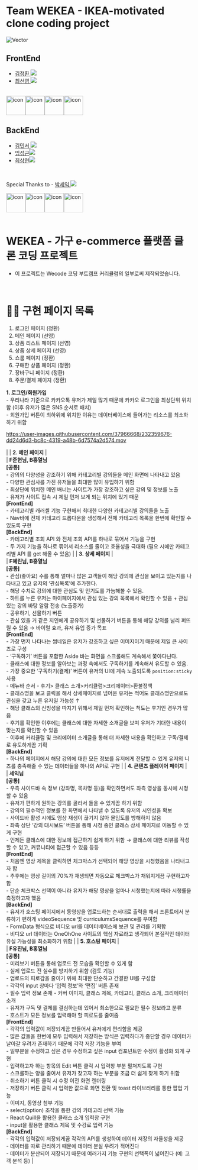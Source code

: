 # Team WEKEA - IKEA-motivated clone coding project

![Vector](https://user-images.githubusercontent.com/37966668/231990989-8fcaec4a-bf09-435d-b47a-36296dd16ac0.png)


## FrontEnd

- <a href="https://github.com/ggkim0614">김정환 <img src="https://img.shields.io/badge/GitHub-181717?style=flat-square&logo=GitHub&logoColor=white&link=https://github.com/hongyeollee"/></a>
- <a href="https://github.com/suny0ung">최선영 <img src="https://img.shields.io/badge/GitHub-181717?style=flat-square&logo=GitHub&logoColor=white&link=https://github.com/hongyeollee"/></a>

<br />

<div style="display: flex; align-items: flex-start;"><img src="https://techstack-generator.vercel.app/react-icon.svg" alt="icon" width="52" height="52" /><img src="https://techstack-generator.vercel.app/js-icon.svg" alt="icon" width="52" height="52" /><img src="https://techstack-generator.vercel.app/sass-icon.svg" alt="icon" width="52" height="52" /><img src="https://techstack-generator.vercel.app/restapi-icon.svg" alt="icon" width="52" height="52" /></div>


## BackEnd

- <a href="https://github.com/minseoya">김민서 <img src="https://img.shields.io/badge/GitHub-181717?style=flat-square&logo=GitHub&logoColor=white&link=https://github.com/minseoya"/></a>
- <a href="https://github.com/lsg622">임성근<img src="https://img.shields.io/badge/GitHub-181717?style=flat-square&logo=GitHub&logoColor=white&link=https://github.com/lsg622"/></a>
- <a href="https://github.com/Dongrang072">최상현<img src="https://img.shields.io/badge/GitHub-181717?style=flat-square&logo=GitHub&logoColor=white&link=https://github.com/Dongrang072"/></a>

<br />

Special Thanks to - <a href="https://github.com/parkseyik">박세익 <img src="https://img.shields.io/badge/GitHub-181717?style=flat-square&logo=GitHub&logoColor=white&link=https://github.com/parkseyik"/></a>


<div style="display: flex; align-items: flex-start;"><img src="https://techstack-generator.vercel.app/nginx-icon.svg" alt="icon" width="52" height="52" /><img src="https://techstack-generator.vercel.app/mysql-icon.svg" alt="icon" width="52" height="52" /><img src="https://techstack-generator.vercel.app/js-icon.svg" alt="icon" width="52" height="52" /><img src="https://techstack-generator.vercel.app/restapi-icon.svg" alt="icon" width="52" height="52" /></div>

  
<br/>

# WEKEA - 가구 e-commerce 플랫폼 클론 코딩 프로젝트

- 이 프로젝트는 Wecode 코딩 부트캠프 커리큘럼의 일부로써 제작되었습니다.

<br/>

# 👨‍💻 구현 페이지 목록
1. 로그인 페이지 (정환)
2. 메인 페이지 (선영)
3. 상품 리스트 페이지 (선영)
4. 상품 상세 페이지 (선영)
5. 쇼룸 페이지 (정환)
6. 구매한 상품 페이지 (정환)
7. 장바구니 페이지 (정환)
8. 주문/결제 페이지 (정환)


**1. 로그인/회원가입**<br>- 우리나라 기준으로 카카오톡 유저가 제일 많기 때문에 카카오 로그인을 최상단위 위치함 (이후 유저가 많은 SNS 순서로 배치)<br>- 회원가입 버튼이 최하위에 위치한 이유는 데이터베이스에 들어가는 리소스를 최소화하기 위함                                                                                                                                                                                                                                                                                                        

https://user-images.githubusercontent.com/37966668/232359676-dd24d6d3-bc8c-4319-a48b-6d7574a2d574.mov






|
| **2. 메인 페이지**            |  <br>  | **F준현님, B홍열님**<br>**[공통]**<br>- 강의의 다양성을 강조하기 위해 카테고리별 강의들을 메인 화면에 나타내고 있음<br>- 다양한 관심사를 가진 유저들을 최대한 많이 유입하기 위함<br>- 최상단에 위치한 메인 배너는 사이트가 가장 강조하고 싶은 강의 및 정보를 노출<br>- 유저가 사이트 접속 시 제일 먼저 보게 되는 위치에 있기 때문<br>**[FrontEnd]**<br>- 카테고리별 캐러셀 기능 구현해서 최대한 다양한 카테고리별 강의들을 노출<br>- Nav바에 전체 카테고리 드롭다운을 생성해서 전체 카테고리 목록을 한번에 확인할 수 있도록 구현<br>**[BackEnd]**<br>- 카테고리별 조회 API 와 전체 조회 API를 하나로 묶어서 기능을 구현<br>- 두 가지 기능을 하나로 묶어서 리소스를 줄이고 효율성을 극대화 (필요 시에만 카테고리별 API 를 get 해올 수 있음)                                                                                                                                                                                                                                                                                                                                                                                                                                                                                                                                                                                                                                                                                                                                                                                                                                  |
| **3. 상세 페이지**            | <br> | **F혜린님, B홍열님**<br>**[공통]**<br>- 관심(좋아요) 수를 통해 얼마나 많은 고객들이 해당 강의에 관심을 보이고 있는지를 나타내고 있고 유저의 ‘관심목록’에 추가한다. <br>- 해당 수치로 강의에 대한 관심도 및 인기도를 가늠해볼 수 있음. <br>- 하트를 누른 유저는 마이페이지에서 관심 있는 강의 목록에서 확인할 수 있음 + 관심 있는 강의 바탕 알람 전송 (노출증가)<br>- 공유하기, 선물하기 버튼<br>- 관심 있을 거 같은 지인에게 공유하기 및 선물하기 버튼을 통해 해당 강의를 널리 퍼뜨릴 수 있음 → 바이럴 효과, 유저 유입 증가 목표<br>**[FrontEnd]**<br>- 가장 먼저 나타나는 썸네일은 유저가 강조하고 싶은 이미지이기 때문에 제일 큰 사이즈로 구성<br>- ‘구독하기’ 버튼을 포함한 Aside 바는 화면을 스크롤해도 계속해서 쫓아다닌다.<br>- 클래스에 대한 정보를 알아보는 과정 속에서도 구독하기를 계속해서 유도할 수 있음. <br>- 가장 중요한 ‘구독하기(결제)’ 버튼이 유저의 UI에 계속 노출되도록 `position:sticky`사용<br>- 메뉴바 순서 - 후기> 클래스 소개>커리큘럼>크리에이터>환불정책<br>- 클래스명을 보고 클릭을 해서 상세페이지로 넘어온 유저는 적어도 클래스명만으로도 관심을 갖고 누른 유저일 가능성 ↑<br>- 해당 클래스의 신빙성을 따지기 위해서 제일 먼저 확인하는 척도는 후기인 경우가 많음<br>- 후기를 확인한 이후에는 클래스에 대한 자세한 소개글을 보며 유저가 기대한 내용이 맞는지를 확인할 수 있음<br>- 이후에 커리큘럼 및 크리에이터 소개글을 통해 더 자세한 내용을 확인하고 구독/결제로 유도하게끔 기획<br>**[BackEnd]**<br>- 하나의 페이지에서 해당 강의에 대한 모든 정보를 유저에게 전달할 수 있게 유저의 니즈를 충족해줄 수 있는 데이터들을 하나의 API로 구현 |
| **4. 콘텐츠 플레이어 페이지** | <br> | **세익님**<br>**[공통]**<br>- 우측 사이드바 속 정보 (강좌명, 목차명 등)을 확인하면서도 좌측 영상을 동시에 시청할 수 있음 <br>- 유저가 편하게 원하는 강의를 골라서 들을 수 있게끔 하기 위함<br>- 강의의 필수적인 정보를 한 화면에서 나타낼 수 있도록 유저의 시인성을 확보<br>- 사이드바 활성 시에도 영상 재생이 끊기지 않아 몰입도를 방해하지 않음<br>- 좌측 상단 ‘강의 대시보드’ 버튼을 통해 시청 중인 클래스 상세 페이지로 이동할 수 있게 구현<br>- 언제든 클래스에 대한 정보에 접근하기 쉽게 하기 위함 → 클래스에 대한 리뷰를 작성할 수 있고, 커뮤니티에 접근할 수 있음 등등<br>**[FrontEnd]**<br>- 처음엔 영상 제목을 클릭하면 체크박스가 선택되어 해당 영상을 시청했음을 나타내고자 함<br>- 추후에는 영상 길이의 70%가 재생되면 자동으로 체크박스가 채워지게끔 구현하고자 함<br>- 단순 체크박스 선택이 아니라 유저가 해당 영상을 얼마나 시청했는지에 따라 시청률을 측정하고자 했음<br>**[BackEnd]**<br>- 유저가 호스팅 페이지에서 동영상을 업로드하는 순서대로 출력을 해서 프론트에서 분류하기 편하게 videoSequence 및 curriculumsSequence를 부여함<br>- FormData 형식으로 비디오 url를 데이터베이스에 보관 및 관리를 기획함<br>- 비디오 url 데이터는 OneOhOne 사이트의 핵심 자료라고 생각되어 본질적인 데이터 유실 가능성을 최소화하기 위함                                                                                                                                                                                                                                                                                                                                        |
| **5. 호스팅 페이지**          |  <br>  | **F유진님, B홍열님**<br>**[공통]**<br>- 미리보기 버튼을 통해 업로드 전 모습을 확인할 수 있게 함<br>- 실제 업로드 전 실수를 방지하기 위함 (검토 기능)<br>- 업로드의 피로감을 줄이기 위해 최대한 단순하고 간결한 UI를 구성함<br>- 각각의 input 창마다 ‘입력 정보’와 ‘편집’ 버튼 존재<br>- 필수 입력 정보 존재 - 커버 이미지, 클래스 제목, 카테고리, 클래스 소개, 크리에이터 소개<br>- 유저가 구독 및 결제를 결심하는데 있어서 최소한으로 필요한 필수 정보라고 분류<br>- 호스트가 모든 정보를 입력해야 할 피로도를 줄여줌<br>**[FrontEnd]**<br>- 각각의 입력값이 저장되게끔 만들어서 유저에게 편리함을 제공<br>- 많은 값들을 한번에 모두 입력해서 저장하는 방식은 입력하다가 중단할 경우 데이터가 날아갈 우려가 존재하기 때문에 각각 저장 기능을 부여<br>- 일부분을 수정하고 싶은 경우 수정하고 싶은 input 컴포넌트만 수정이 활성화 되게 구현<br>- 입력하고자 하는 항목의 Edit 버튼 클릭 시 입력창 부분 펼쳐지도록 구현<br>- 스크롤하는 양을 줄여서 유저가 찾고자 하는 부분을 조금 더 쉽게 찾게 하기 위함<br>- 취소하기 버튼 클릭 시 수정 이전 화면 렌더링<br>- 저장하기 버튼 클릭 시 입력한 값으로 화면 전환 및 toast 라이브러리를 통한 팝업 기능<br>- 이미지, 동영상 첨부 기능<br>- select(option) 조작을 통한 강의 카테고리 선택 기능<br>- React Quill을 활용한 클래스 소개 입력창 구현<br>- input을 활용한 클래스 제목 및 수강료 입력 기능<br>**[BackEnd]**<br>- 각각의 입력값이 저장되게끔 각각의 API를 생성하여 데이터 저장의 자율성을 제공<br>- 데이터를 따로 관리하기 때문에 데이터 분실 우려가 적어진다<br>- 데이터가 분산되어 저장되기 때문에 여러가지 기능 구현의 선택폭이 넓어진다 (예: 고객 분석 등)                                                                                                                                                                                                                                                                                                                   |
